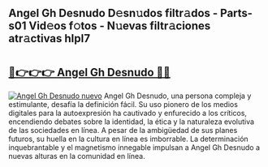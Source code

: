 ## Angel Gh Desnudo D𝚎sn𝚞dos filtr𝚊dos - Parts-s01 Vid𝚎os f𝚘tos - N𝚞evas filtr𝚊ciones atr𝚊ctivas hIpI7

# <h2><a href="http://mb12xf3.tromn.icu/?c=Angel+Gh+Desnudo">🔗👉👉👉 Angel Gh Desnudo 🔗🔗</a></h2>

[![Angel Gh Desnudo nuevo](https://i.imgur.com/pEAQMta.gif)](http://mb12xf3.tromn.icu/?c=Angel+Gh+Desnudo)
Angel Gh Desnudo, una persona compleja y estimulante, desafía la definición fácil. Su uso pionero de los medios digitales para la autoexpresión ha cautivado y enfurecido a los críticos, encendiendo debates sobre la identidad, la ética y la naturaleza evolutiva de las sociedades en línea. A pesar de la ambigüedad de sus planes futuros, su huella en la cultura en línea es imborrable. La determinación inquebrantable y el magnetismo innegable impulsan a Angel Gh Desnudo a nuevas alturas en la comunidad en línea.

